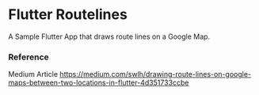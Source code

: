 # Flutter Routelines

A Sample Flutter App that draws route lines on a Google Map.

### Reference
Medium Article 
https://medium.com/swlh/drawing-route-lines-on-google-maps-between-two-locations-in-flutter-4d351733ccbe

